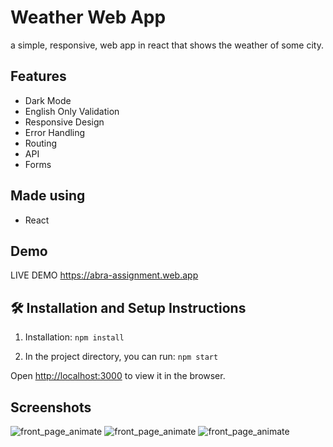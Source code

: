 # Weather Web App 

a simple, responsive, web app in react that shows the weather of some city.

## Features
- Dark Mode
- English Only Validation
- Responsive Design
- Error Handling
- Routing
- API
- Forms


## Made using
- React

## Demo

LIVE DEMO https://abra-assignment.web.app



## 🛠 Installation and Setup Instructions

1. Installation: `npm install`

2. In the project directory, you can run: `npm start`

Open [http://localhost:3000](http://localhost:3000) to view it in the browser.


## Screenshots

![front_page_animate](https://i.imgur.com/AtOpMlB.png)
![front_page_animate](https://i.imgur.com/VAXSEiO.png)
![front_page_animate](https://i.imgur.com/xw6H7C6.png)


